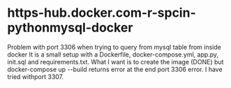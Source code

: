 # https-hub.docker.com-r-spcin-pythonmysql-docker
Problem with port 3306 when trying to query from mysql table from inside docker
It is a small setup with a Dockerfile, docker-compose.yml, app.py, init.sql and requirements.txt. What I want is to create the image (DONE) but
docker-compose up --build returns error at the end port 3306 error. I have tried withport 3307.
